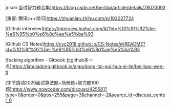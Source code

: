 [csdn 面试智力题合集]https://blog.csdn.net/bertdai/article/details/78070092

[重要: 腾讯c++常问]https://zhuanlan.zhihu.com/p/103027724

[Github interview]https://interview.huihut.com/#/?id=%f0%9f%92%be-%e6%95%b0%e6%8d%ae%e5%ba%93

[Github CS Notes]https://cyc2018.github.io/CS-Notes/#/README?id=%f0%9f%92%be-%e6%95%b0%e6%8d%ae%e5%ba%93

[fucking algorithm - Gitbook 比github多一点]https://labuladong.gitbook.io/algo/dong-tai-gui-hua-xi-lie/bei-bao-wen-ti

[字节跳动2020面试算法题+场景题+智力题100题]https://www.nowcoder.com/discuss/425581?type=0&order=0&pos=255&page=3&channel=-2&source_id=discuss_center_0

